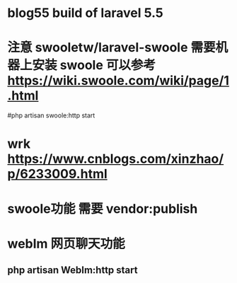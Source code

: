 # blog55  build of laravel 5.5

# 注意 swooletw/laravel-swoole  需要机器上安装 swoole 可以参考 https://wiki.swoole.com/wiki/page/1.html

#php artisan swoole:http start 


# wrk  https://www.cnblogs.com/xinzhao/p/6233009.html



# swoole功能  需要 vendor:publish



# webIm 网页聊天功能
## php artisan WebIm:http start